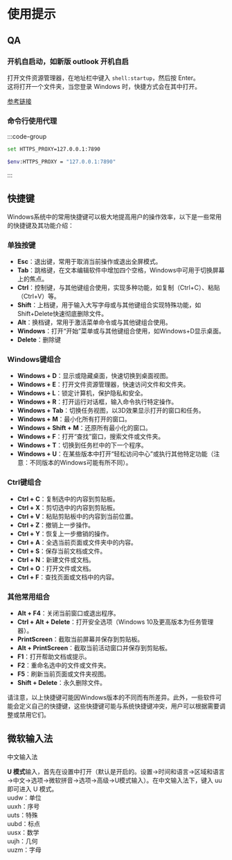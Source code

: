 # 使用提示

## QA

### 开机自启动，如新版 outlook 开机自启

打开文件资源管理器，在地址栏中键入 `shell:startup`，然后按 Enter。  
这将打开一个文件夹，当您登录 Windows 时，快捷方式会在其中打开。

[参考链接](https://answers.microsoft.com/zh-hans/outlook_com/forum/all/%e5%a6%82%e4%bd%95%e5%85%b3%e9%97%adoutlook/4e5a854d-1d21-4435-8368-efbd150a070c)

### 命令行使用代理

:::code-group

```bash [cmd]
set HTTPS_PROXY=127.0.0.1:7890
```

```bash [powershell]
$env:HTTPS_PROXY = "127.0.0.1:7890"
```

:::

## 快捷键

Windows系统中的常用快捷键可以极大地提高用户的操作效率，以下是一些常用的快捷键及其功能介绍：

### 单独按键

* **Esc**：退出键，常用于取消当前操作或退出全屏模式。
* **Tab**：跳格键，在文本编辑软件中增加四个空格，Windows中可用于切换屏幕上的焦点。
* **Ctrl**：控制键，与其他键组合使用，实现多种功能，如复制（Ctrl+C）、粘贴（Ctrl+V）等。
* **Shift**：上档键，用于输入大写字母或与其他键组合实现特殊功能，如Shift+Delete快速彻底删除文件。
* **Alt**：换档键，常用于激活菜单命令或与其他键组合使用。
* **Windows**：打开“开始”菜单或与其他键组合使用，如Windows+D显示桌面。
* **Delete**：删除键

### Windows键组合

* **Windows + D**：显示或隐藏桌面，快速切换到桌面视图。
* **Windows + E**：打开文件资源管理器，快速访问文件和文件夹。
* **Windows + L**：锁定计算机，保护隐私和安全。
* **Windows + R**：打开运行对话框，输入命令执行特定操作。
* **Windows + Tab**：切换任务视图，以3D效果显示打开的窗口和任务。
* **Windows + M**：最小化所有打开的窗口。
* **Windows + Shift + M**：还原所有最小化的窗口。
* **Windows + F**：打开“查找”窗口，搜索文件或文件夹。
* **Windows + T**：切换到任务栏中的下一个程序。
* **Windows + U**：在某些版本中打开“轻松访问中心”或执行其他特定功能（注意：不同版本的Windows可能有所不同）。

### Ctrl键组合

* **Ctrl + C**：复制选中的内容到剪贴板。
* **Ctrl + X**：剪切选中的内容到剪贴板。
* **Ctrl + V**：粘贴剪贴板中的内容到当前位置。
* **Ctrl + Z**：撤销上一步操作。
* **Ctrl + Y**：恢复上一步撤销的操作。
* **Ctrl + A**：全选当前页面或文件夹中的内容。
* **Ctrl + S**：保存当前文档或文件。
* **Ctrl + N**：新建文件或文档。
* **Ctrl + O**：打开文件或文档。
* **Ctrl + F**：查找页面或文档中的内容。

### 其他常用组合

* **Alt + F4**：关闭当前窗口或退出程序。
* **Ctrl + Alt + Delete**：打开安全选项（Windows 10及更高版本为任务管理器）。
* **PrintScreen**：截取当前屏幕并保存到剪贴板。
* **Alt + PrintScreen**：截取当前活动窗口并保存到剪贴板。
* **F1**：打开帮助文档或提示。
* **F2**：重命名选中的文件或文件夹。
* **F5**：刷新当前页面或文件夹视图。
* **Shift + Delete**：永久删除文件。

请注意，以上快捷键可能因Windows版本的不同而有所差异。此外，一些软件可能会定义自己的快捷键，这些快捷键可能与系统快捷键冲突，用户可以根据需要调整或禁用它们。

## 微软输入法

中文输入法

**U 模式**输入，首先在设置中打开（默认是开启的。设置→时间和语言→区域和语言→中文→选项→微软拼音→选项→高级→U模式输入）。在中文输入法下，键入 uu 即可进入 U 模式。  
uudw：单位  
uuxh：序号  
uuts：特殊  
uubd：标点  
uusx：数学  
uujh：几何  
uuzm：字母

